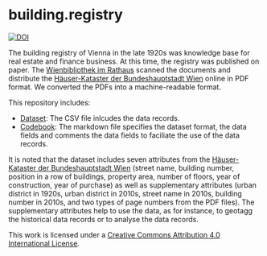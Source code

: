 # building.registry
[![DOI](https://zenodo.org/badge/261487353.svg)](https://zenodo.org/badge/latestdoi/261487353)

The building registry of Vienna in the late 1920s was knowledge base for real estate and finance business. At this time, the registry was published on paper. The  [Wienbibliothek im Rathaus](www.wienbibliothek.at) scanned the documents and distribute the [Häuser-Kataster der Bundeshauptstadt Wien](permalink.obvsg.at/wbr/AC07637508) online in PDF format. We converted the PDFs into a machine-readable format.

This repository includes:

* [Dataset](Dataset.csv): The CSV file inlcudes the data records.
* [Codebook](Codebook.md): The markdown file specifies the dataset format, the data fields and comments the data fields to faciliate the use of the data records.


It is noted that the dataset includes seven attributes from the [Häuser-Kataster der Bundeshauptstadt Wien](permalink.obvsg.at/wbr/AC07637508) (street name, building number, position in a row of buildings, property area, number of floors, year of construction, year of purchase) as well as supplementary attributes (urban district in 1920s, urban district in 2010s, street name in 2010s, building number in 2010s, and two types of page numbers from the PDF files). The supplementary attributes help to use the data, as for instance, to geotagg the historical data records or to analyse the data records.


This work is licensed under a [Creative Commons Attribution 4.0 International License](https://creativecommons.org/licenses/by/4.0/).
